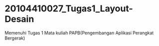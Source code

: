 # 20104410027_Tugas1_Layout-Desain
Memenuhi Tugas 1 Mata kuliah PAPB(Pengembangan Aplikasi Perangkat Bergerak) 
